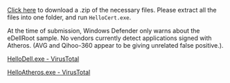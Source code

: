 [Click here](https://github.com/Manouchehri/HelloCert/releases/download/v1.0.0.0/HelloCert.zip) to download a .zip of the necessary files. Please extract all the files into one folder, and run `HelloCert.exe`.

At the time of submission, Windows Defender only warns about the eDellRoot sample. No vendors currently detect applications signed with Atheros. (AVG and Qihoo-360 appear to be giving unrelated false positive.).

[HelloDell.exe - VirusTotal](https://www.virustotal.com/en/file/cdfb9acd571fd031f2069a579b61e0b226f6138fbe06f491f592eb82825e6db3/analysis/1448651546/)

[HelloAtheros.exe - VirusTotal](https://www.virustotal.com/en/file/ffdd15a0f7771013c652e95c34e560afe3f6988d1434f17469499ccff4db803d/analysis/1448651557/)
